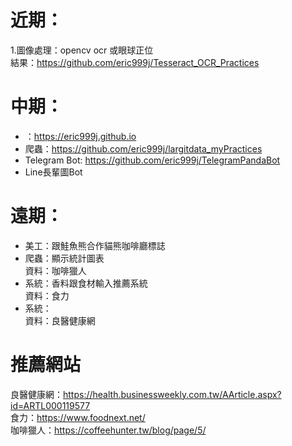 # 近期：  
1.圖像處理：opencv ocr 或眼球正位  
結果：https://github.com/eric999j/Tesseract_OCR_Practices  

# 中期：  
* ：https://eric999j.github.io  
* 爬蟲：https://github.com/eric999j/largitdata_myPractices  
* Telegram Bot: https://github.com/eric999j/TelegramPandaBot  
* Line長輩圖Bot  
# 遠期：  
* 美工：跟鮭魚熊合作貓熊咖啡廳標誌  
* 爬蟲：顯示統計圖表  
資料：咖啡獵人  
* 系統：香料跟食材輸入推薦系統  
資料：食力  
* 系統：  
資料：良醫健康網   

# 推薦網站  
良醫健康網：https://health.businessweekly.com.tw/AArticle.aspx?id=ARTL000119577  
食力：https://www.foodnext.net/  
咖啡獵人：https://coffeehunter.tw/blog/page/5/  
